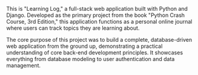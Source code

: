 This is "Learning Log," a full-stack web application built with Python and Django. Developed as the primary project from the book "Python Crash Course, 3rd Edition," this application functions as a personal online journal where users can track topics they are learning about.

The core purpose of this project was to build a complete, database-driven web application from the ground up, demonstrating a practical understanding of core back-end development principles. It showcases everything from database modeling to user authentication and data management.